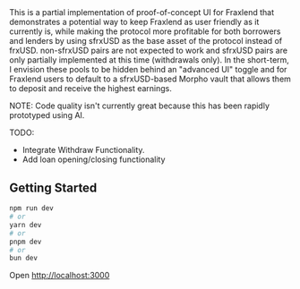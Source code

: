 ##

This is a partial implementation of proof-of-concept UI for Fraxlend that demonstrates a potential way to keep Fraxlend as user friendly as it currently is, while making the protocol more profitable for both borrowers and lenders by using sfrxUSD as the base asset of the protocol instead of frxUSD. non-sfrxUSD pairs are not expected to work and sfrxUSD pairs are only partially implemented at this time (withdrawals only). In the short-term, I envision these pools to be hidden behind an "advanced UI" toggle and for Fraxlend users to default to a sfrxUSD-based Morpho vault that allows them to deposit and receive the highest earnings.

NOTE: Code quality isn't currently great because this has been rapidly prototyped using AI.

TODO:
  * Integrate Withdraw Functionality.
  * Add loan opening/closing functionality



## Getting Started


```bash
npm run dev
# or
yarn dev
# or
pnpm dev
# or
bun dev
```

Open [http://localhost:3000](http://localhost:3000) 
